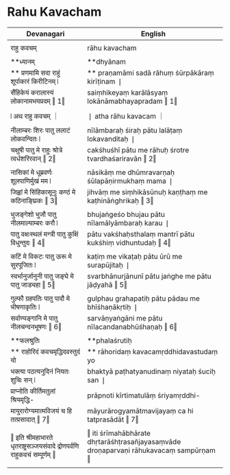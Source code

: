 # Rahu Kavacham

| Devanagari | English |
| ------ | ------ |
|  |  |
| राहु कवचम्   | rāhu kavacham   |
|  |  |
| **ध्यानम्   | **dhyānam   |
| ** प्रणमामि सदा राहुं शूर्पाकारं किरीटिनम् ❘   | ** praṇamāmi sadā rāhuṃ śūrpākāraṃ kirīṭinam ❘   |
| सैंहिकेयं करालास्यं लोकानामभयप्रदम् ‖ 1‖   | saiṃhikeyaṃ karālāsyaṃ lokānāmabhayapradam ‖ 1‖   |
|  |  |
| ❘ अथ राहु कवचम् ｜   | ❘ atha rāhu kavacam ｜   |
|  |  |
| नीलाम्बरः शिरः पातु ललाटं लोकवन्दितः ❘   | nīlāmbaraḥ śiraḥ pātu lalāṭaṃ lokavanditaḥ ❘   |
| चक्षुषी पातु मे राहुः श्रोत्रे त्वर्धशरिरवान् ‖ 2‖   | cakśhuśhī pātu me rāhuḥ śrotre tvardhaśariravān ‖ 2‖   |
|  |  |
| नासिकां मे धूम्रवर्णः शूलपाणिर्मुखं मम ❘   | nāsikāṃ me dhūmravarṇaḥ śūlapāṇirmukhaṃ mama ❘   |
| जिह्वां मे सिंहिकासूनुः कण्ठं मे कठिनाङ्घ्रिकः ‖ 3‖   | jihvāṃ me siṃhikāsūnuḥ kaṇṭhaṃ me kaṭhināṅghrikaḥ ‖ 3‖   |
|  |  |
| भुजङ्गेशो भुजौ पातु नीलमाल्याम्बरः करौ ❘   | bhujaṅgeśo bhujau pātu nīlamālyāmbaraḥ karau ❘   |
| पातु वक्षःस्थलं मन्त्री पातु कुक्षिं विधुन्तुदः ‖ 4‖   | pātu vakśhaḥsthalaṃ mantrī pātu kukśhiṃ vidhuntudaḥ ‖ 4‖   |
|  |  |
| कटिं मे विकटः पातु ऊरू मे सुरपूजितः ❘   | kaṭiṃ me vikaṭaḥ pātu ūrū me surapūjitaḥ ❘   |
| स्वर्भानुर्जानुनी पातु जङ्घे मे पातु जाड्यहा ‖ 5‖   | svarbhānurjānunī pātu jaṅghe me pātu jāḍyahā ‖ 5‖   |
|  |  |
| गुल्फौ ग्रहपतिः पातु पादौ मे भीषणाकृतिः ❘   | gulphau grahapatiḥ pātu pādau me bhīśhaṇākṛtiḥ ❘   |
| सर्वाण्यङ्गानि मे पातु नीलचन्दनभूषणः ‖ 6‖   | sarvāṇyaṅgāni me pātu nīlacandanabhūśhaṇaḥ ‖ 6‖   |
|  |  |
|  **फलश्रुतिः   |  **phalaśrutiḥ   |
| ** राहोरिदं कवचमृद्धिदवस्तुदं यो   | ** rāhoridaṃ kavacamṛddhidavastudaṃ yo   |
| भक्त्या पठत्यनुदिनं नियतः शुचिः सन् ❘   | bhaktyā paṭhatyanudinaṃ niyataḥ śuciḥ san ❘   |
| प्राप्नोति कीर्तिमतुलां श्रियमृद्धि-   | prāpnoti kīrtimatulāṃ śriyamṛddhi-   |
| मायुरारोग्यमात्मविजयं च हि तत्प्रसादात् ‖ 7‖   | māyurārogyamātmavijayaṃ ca hi tatprasādāt ‖ 7‖   |
|  |  |
| ‖ इति श्रीमहाभारते धृतराष्ट्रसञ्जयसंवादे द्रोणपर्वणि राहुकवचं सम्पूर्णम् ‖   | ‖ iti śrīmahābhārate dhṛtarāśhṭrasañjayasaṃvāde droṇaparvaṇi rāhukavacaṃ sampūrṇam ‖   |
|  |  |

